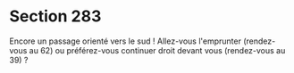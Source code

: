 # Section 283

Encore un passage orienté vers le sud ! Allez-vous l'emprunter 
(rendez-vous au 62) ou préférez-vous continuer droit devant 
vous (rendez-vous au 39) ?